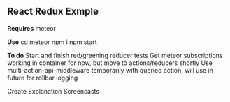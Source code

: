 React Redux Exmple
-------------------------------

**Requires**
meteor

**Use**
cd meteor
npm i
npm start

**To do**
Start and finish red/greening reducer tests
Get meteor subscriptions working in container for now, but move to actions/reducers shortly
Use multi-action-api-middleware temporarily with queried action, will use in future for rollbar logging

Create Explanation Screencasts
